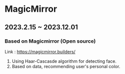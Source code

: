 # MagicMirror
## 2023.2.15 ~ 2023.12.01
### Based on Magicmirror (Open source)
Link : https://magicmirror.builders/
1. Using Haar-Cascasde algorithm for detecting face.
2. Based on data, recommending user's personal color.
